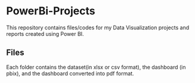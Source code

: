 # PowerBi-Projects
This repository contains files/codes for my Data Visualization projects and reports created using Power BI.

## Files
Each folder contains the dataset(in xlsx or csv format), the dashboard (in pbix), and the dashboard converted into pdf format.
